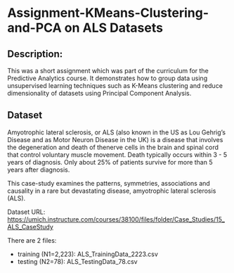 # Assignment-KMeans-Clustering-and-PCA on ALS Datasets

## Description:

This was a short assignment which was part of the curriculum for the Predictive Analytics course. It demonstrates how to group data using unsupervised learning techniques such as K-Means clustering and reduce dimensionality of datasets using Principal Component Analysis. 

## Dataset

Amyotrophic lateral sclerosis, or ALS (also known in the US as Lou Gehrig’s Disease and as Motor Neuron Disease in the UK) is a disease that involves the degeneration and death of thenerve cells in the brain and spinal cord that control voluntary muscle movement. Death typically occurs within 3 - 5 years of diagnosis. Only about 25% of patients survive for more than 5 years after diagnosis.

This case-study examines the patterns, symmetries, associations and causality in a rare but devastating disease, amyotrophic lateral sclerosis (ALS).

Dataset URL:
https://umich.instructure.com/courses/38100/files/folder/Case_Studies/15_ALS_CaseStudy

There are 2 files:
- training (N1=2,223): ALS_TrainingData_2223.csv
- testing (N2=78): ALS_TestingData_78.csv
